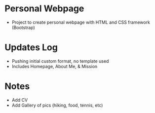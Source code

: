 # Personal Webpage
* Project to create personal webpage with HTML and CSS framework (Bootstrap)

# Updates Log
* Pushing initial custom format, no template used
* Includes Homepage, About Me, & Mission

# Notes
* Add CV
* Add Gallery of pics (hiking, food, tennis, etc)